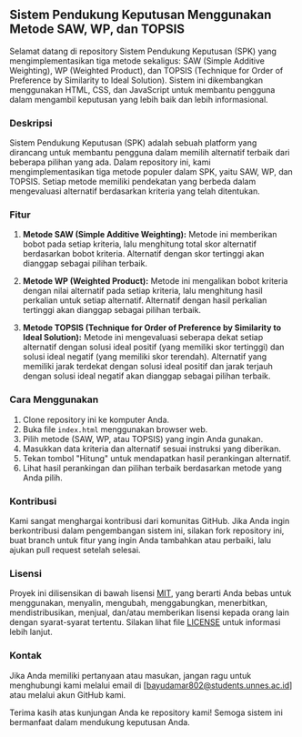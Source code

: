 ## Sistem Pendukung Keputusan Menggunakan Metode SAW, WP, dan TOPSIS

Selamat datang di repository Sistem Pendukung Keputusan (SPK) yang mengimplementasikan tiga metode sekaligus: SAW (Simple Additive Weighting), WP (Weighted Product), dan TOPSIS (Technique for Order of Preference by Similarity to Ideal Solution). Sistem ini dikembangkan menggunakan HTML, CSS, dan JavaScript untuk membantu pengguna dalam mengambil keputusan yang lebih baik dan lebih informasional.

### Deskripsi

Sistem Pendukung Keputusan (SPK) adalah sebuah platform yang dirancang untuk membantu pengguna dalam memilih alternatif terbaik dari beberapa pilihan yang ada. Dalam repository ini, kami mengimplementasikan tiga metode populer dalam SPK, yaitu SAW, WP, dan TOPSIS. Setiap metode memiliki pendekatan yang berbeda dalam mengevaluasi alternatif berdasarkan kriteria yang telah ditentukan.

### Fitur

1. **Metode SAW (Simple Additive Weighting):** Metode ini memberikan bobot pada setiap kriteria, lalu menghitung total skor alternatif berdasarkan bobot kriteria. Alternatif dengan skor tertinggi akan dianggap sebagai pilihan terbaik.

2. **Metode WP (Weighted Product):** Metode ini mengalikan bobot kriteria dengan nilai alternatif pada setiap kriteria, lalu menghitung hasil perkalian untuk setiap alternatif. Alternatif dengan hasil perkalian tertinggi akan dianggap sebagai pilihan terbaik.

3. **Metode TOPSIS (Technique for Order of Preference by Similarity to Ideal Solution):** Metode ini mengevaluasi seberapa dekat setiap alternatif dengan solusi ideal positif (yang memiliki skor tertinggi) dan solusi ideal negatif (yang memiliki skor terendah). Alternatif yang memiliki jarak terdekat dengan solusi ideal positif dan jarak terjauh dengan solusi ideal negatif akan dianggap sebagai pilihan terbaik.

### Cara Menggunakan

1. Clone repository ini ke komputer Anda.
2. Buka file `index.html` menggunakan browser web.
3. Pilih metode (SAW, WP, atau TOPSIS) yang ingin Anda gunakan.
4. Masukkan data kriteria dan alternatif sesuai instruksi yang diberikan.
5. Tekan tombol "Hitung" untuk mendapatkan hasil perankingan alternatif.
6. Lihat hasil perankingan dan pilihan terbaik berdasarkan metode yang Anda pilih.

### Kontribusi

Kami sangat menghargai kontribusi dari komunitas GitHub. Jika Anda ingin berkontribusi dalam pengembangan sistem ini, silakan fork repository ini, buat branch untuk fitur yang ingin Anda tambahkan atau perbaiki, lalu ajukan pull request setelah selesai.

### Lisensi

Proyek ini dilisensikan di bawah lisensi [MIT](LICENSE), yang berarti Anda bebas untuk menggunakan, menyalin, mengubah, menggabungkan, menerbitkan, mendistribusikan, menjual, dan/atau memberikan lisensi kepada orang lain dengan syarat-syarat tertentu. Silakan lihat file [LICENSE](LICENSE) untuk informasi lebih lanjut.

### Kontak

Jika Anda memiliki pertanyaan atau masukan, jangan ragu untuk menghubungi kami melalui email di [bayudamar802@students.unnes.ac.id] atau melalui akun GitHub kami.

Terima kasih atas kunjungan Anda ke repository kami! Semoga sistem ini bermanfaat dalam mendukung keputusan Anda.
